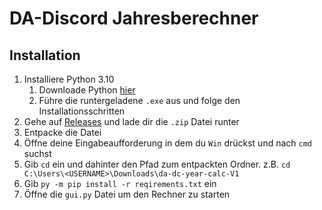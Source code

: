 # DA-Discord Jahresberechner

## Installation

 1. Installiere Python 3.10
	 1. Downloade Python [hier](https://www.python.org/downloads/release/python-3112/) 
	 2. Führe die runtergeladene `.exe` aus und folge den Installationsschritten
 2. Gehe auf [Releases](https://github.com/matito-dev/da-dc-year-calc/releases) und lade dir die `.zip` Datei runter
 3. Entpacke die Datei
 4. Öffne deine Eingabeaufforderung in dem du `Win` drückst und nach `cmd` suchst
 5. Gib `cd` ein und dahinter den Pfad zum entpackten Ordner. z.B. `cd C:\Users\<USERNAME>\Downloads\da-dc-year-calc-V1`
 6. Gib `py -m pip install -r reqirements.txt` ein 
 7. Öffne die `gui.py` Datei um den Rechner zu starten
